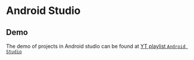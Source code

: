 # Android Studio
## Demo 
The demo of projects in Android studio can be found at [YT playlist `Android Studio`](https://www.youtube.com/watch?v=Tmgeo-vodQo&list=PLDhHJrPVaosgCBO9_KIBGjaCasjPzQhv5)
